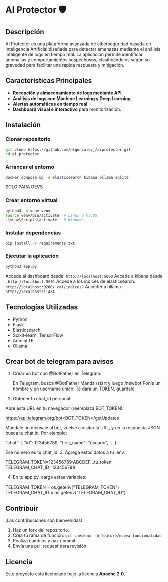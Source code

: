 # AI Protector 🛡️

## Descripción
AI Protector es una plataforma avanzada de ciberseguridad basada en Inteligencia Artificial diseñada para detectar amenazas mediante el análisis inteligente de logs en tiempo real. La aplicación permite identificar anomalías y comportamientos sospechosos, clasificándolos según su gravedad para facilitar una rápida respuesta y mitigación.

## Características Principales
- **Recepción y almacenamiento de logs mediante API**.
- **Análisis de logs con Machine Learning y Deep Learning**.
- **Alertas automáticas en tiempo real**.
- **Dashboard visual e interactivo** para monitorización.

## Instalación

### Clonar repositorio
```bash
git clone https://github.com/algonzalezj/aiprotector.git
cd ai_protector
```
### Arrancar el entorno
```bash
docker compose up -d elasticsearch kibana ollama sqlite
```
SOLO PARA DEVS

### Crear entorno virtual
```bash
python3 -m venv venv
source venv/bin/activate  # Linux o MacOS
.\venv\Scripts\activate   # Windows
```

### Instalar dependencias
```bash
pip install -r requirements.txt
```

### Ejecutar la aplicación
```bash
python3 app.py
```

Accede al dashboard desde: `http://localhost:5000`
Accede a kibana desde : `http://localhost:5601`
Accede a los índices de elasticsearch: `http://localhost:9200/_cat/indices?`
Acceder a ollama : `http://localhost:11434` 

## Tecnologías Utilizadas
- Python
- Flask
- Elasticsearch
- Scikit-learn, TensorFlow
- AdminLTE
- Ollama

## Crear bot de telegram para avisos
1. Crear un bot con @BotFather en Telegram:

    En Telegram, busca @BotFather
    Manda /start y luego /newbot
    Ponle un nombre y un username único.
    Te dará un TOKEN, guárdalo.

2. Obtener tu chat_id personal:

Abre esta URL en tu navegador (reemplaza BOT_TOKEN):

https://api.telegram.org/bot<BOT_TOKEN>/getUpdates

Mándale un mensaje al bot, vuelve a visitar la URL, y en la respuesta JSON busca tu chat.id. Por ejemplo:

"chat": {
  "id": 123456789,
  "first_name": "usuario",
  ...
}

Ese número es tu chat_id.
3. Agrega estos datos a tu .env:

TELEGRAM_TOKEN=123456789:ABCDEF...tu_token
TELEGRAM_CHAT_ID=123456789

4. En tu app.py, carga estas variables:

TELEGRAM_TOKEN = os.getenv("TELEGRAM_TOKEN")
TELEGRAM_CHAT_ID = os.getenv("TELEGRAM_CHAT_ID")


## Contribuir
¡Las contribuciones son bienvenidas!

1. Haz un fork del repositorio.
2. Crea tu rama de función: `git checkout -b feature/nueva-funcionalidad`
3. Realiza cambios y haz commit.
4. Envía una pull request para revisión.

## Licencia
Este proyecto está licenciado bajo la licencia **Apache 2.0**.


